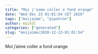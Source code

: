 ```yaml
---
title: "Moi j’aime coller a fond orange"
date: "Wed Dec 23 01:01:54 CET 2020"
tags: ["moijaime", "pipotron"]
author: m1ch3l
categories: ["generated"]
slug: "moijaime/2020-12-23-01:01:54"
---
```


Moi j’aime coller a fond orange
